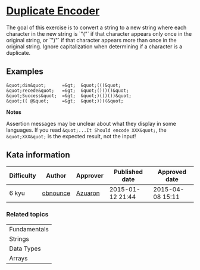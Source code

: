 
<h1><a href="https://www.codewars.com/kata/54b42f9314d9229fd6000d9c">Duplicate Encoder</a></h1>
<p>
The goal of this exercise is to convert a string to a new string where each character in the new string is `&quot;(&quot;` if that character appears only once in the original string, or `&quot;)&quot;` if that character appears more than once in the original string. Ignore capitalization when determining if a character is a duplicate.

## Examples
```
&quot;din&quot;      =&gt;  &quot;(((&quot;
&quot;recede&quot;   =&gt;  &quot;()()()&quot;
&quot;Success&quot;  =&gt;  &quot;)())())&quot;
&quot;(( @&quot;     =&gt;  &quot;))((&quot; 
```

**Notes**

Assertion messages may be unclear about what they display in some languages. If you read `&quot;...It Should encode XXX&quot;`, the `&quot;XXX&quot;` is the expected result, not the input!
</p>
<h2>Kata information</h2>
<table>
  <thead>
    <tr>
      <th>Difficulty</th>
      <th>Author</th>
      <th>Approver</th>
      <th>Published date</th>
      <th>Approved date</th>
    </tr>
  </thead>
  <tbody>
    <tr>
      <td>6 kyu</td>
      <td> <a href="https://www.codewars.com/users/obnounce">obnounce</a></td>
      <td> <a href="https://www.codewars.com/users/Azuaron">Azuaron</a></td>
      <td>2015-01-12 21:44</td>
      <td>2015-04-08 15:11</td>
    </tr>
  </tbody>
</table>
<h3>Related topics</h3>
<table>
  <tbody></tbody>
  <tr>
    <td>Fundamentals</td>
  </tr>
  <tr>
    <td>Strings</td>
  </tr>
  <tr>
    <td>Data Types</td>
  </tr>
  <tr>
    <td>Arrays</td>
  </tr>
</table>